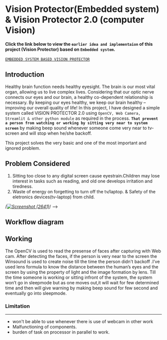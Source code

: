 # Vision Protector(Embedded system) & Vision Protector 2.0 (computer Vision)
**Click the link below to view the ```earlier idea and implementaion``` of this project (Vision Protector) based on ```Embedded system```.**<br>
<br>
[```EMBEDDED SYSTEM BASED VISION PROTECTOR```](https://sk642.github.io/Vision-Protector/)
## Introduction
Healthy brain function needs healthy eyesight. The brain is our most vital organ, allowing us to live complex lives. Considering that our optic nerve connects our eyes and our brain, a healthy co-dependent relationship is necessary. By keeping our eyes healthy, we keep our brain healthy – improving our overall quality of life!
In this project, I have designed a simple system called VISION PROTECTOR 2.0 using ```OpenCV, Web Camera, Streamlit & other python module``` as required in the process. **```That prevent a person from watching or working by sitting very near to system screen```** by making beep sound whenever someone come very near to tv-screen and will stop when he/she backoff.

This project solves the very basic and one of the most important and  ignored  problem.
## Problem Considered
1. Sitting too close to any digital screen cause eyestrain.Children may lose interest in tasks such as reading, and old one develops irritation and tiredness.
2. Waste of energy on forgetting to turn off the tv/laptop. & Safety of the eletronics devices(tv-laptop) from child.

<!-- ## Demonstration
<!-- ![Screenshot (2639)](https://user-images.githubusercontent.com/56594467/216009465-dba26c8d-b65c-4e3b-9226-482f0480107a.png) -->
/*[![Screenshot (2641)](https://user-images.githubusercontent.com/56594467/216013851-ce6016dc-7639-4e2d-981c-70c2421936ea.png)](https://youtu.be/PEAq5mG8qrI)*/ -->


## Workflow diagram
<!-- ![taskflow](https://user-images.githubusercontent.com/56594467/216028708-9828fc33-b975-441c-851b-d736354606a4.png) -->

## Working
The OpenCV is used to read the presense of faces after capturing with Web cam. After detecting the faces, if the person is very near to the screen the Winsound is used to create noise till the time the person didn't backoff .I’ve used lens formula to know the distance between the human’s eyes and the screen  by using the property of light and the image formation by lens.
Till the time someone is working or sitting infront of the system, the system won’t go in sleepmode but as one moves out,it will wait for few determined time and then will give warning by making beep sound for few second and eventually go into sleepmode.
### Limitation
<hr>

* won't be able to use whenever there is use of webcam in other work
* Malfunctioning of  components.
* burden of task on processor in parallel to work.
